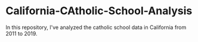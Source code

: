 # California-CAtholic-School-Analysis
In this repository, I've analyzed the catholic school data in California from 2011 to 2019.
